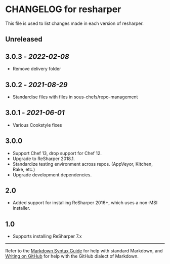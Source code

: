 # CHANGELOG for resharper

This file is used to list changes made in each version of resharper.

## Unreleased

## 3.0.3 - *2022-02-08*

- Remove delivery folder

## 3.0.2 - *2021-08-29*

- Standardise files with files in sous-chefs/repo-management

## 3.0.1 - *2021-06-01*

- Various Cookstyle fixes

## 3.0.0

- Support Chef 13, drop support for Chef 12.
- Upgrade to ReSharper 2018.1.
- Standardize testing environment across repos.  (AppVeyor, Kitchen, Rake, etc.)
- Upgrade development dependencies.

## 2.0

- Added support for installing ReSharper 2016+, which uses a non-MSI installer.

## 1.0

- Supports installing ReSharper 7.x

- - -
Refer to the [Markdown Syntax Guide](https://daringfireball.net/projects/markdown/syntax) for help with standard Markdown, and [Writing on GitHub](https://help.github.com/categories/writing-on-github/) for help with the GitHub dialect of Markdown.
